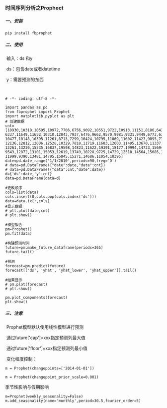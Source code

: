 ### 时间序列分析之Prophect

##### 一、安装

```
pip install fbprophet
```

##### 二、使用

​        输入：ds 和y

​         ds：包含date或者datetime

​          y：需要预测的东西

​      

```
# -*- coding: utf-8 -*-

import pandas as pd
from fbprophet import Prophet
import matplotlib.pyplot as plt
# 创建数据
cnt=[10930,10318,10595,10972,7706,6756,9092,10551,9722,10913,11151,8186,6422,
6337,11649,11652,10310,12043,7937,6476,9662,9570,9981,9331,9449,6773,6304,9355,
10477,10148,10395,11261,8713,7299,10424,10795,11069,11602,11427,9095,7707,10767,
12136,12812,12006,12528,10329,7818,11719,11683,12603,11495,13670,11337,10232,
13261,13230,15535,16837,19598,14823,11622,19391,18177,19994,14723,15694,13248,
9543,12872,13101,15053,12619,13749,10228,9725,14729,12518,14564,15085,14722,
11999,9390,13481,14795,15845,15271,14686,11054,10395]
date=pd.date_range('1/1/2010',periods=90,freq='D')
# data=pd.DataFrame({"date":date,"data":cnt})
# data=pd.DataFrame({"data":cnt,"date":date})
d={'ds':date,'y':cnt}
data=pd.DataFrame(data=d)

#更改顺序
cols=list(data)
cols.insert(0,cols.pop(cols.index('ds')))
data=data.ix[:,cols]
#显示数据
# plt.plot(date,cnt)
# plt.show()

#模型拟合
pm=Prophet()
pm.fit(data)

#构建预测时间
future=pm.make_future_dataframe(periods=365)
future.tail()

#预测
forecast=pm.predict(future)
forecast[['ds', 'yhat', 'yhat_lower', 'yhat_upper']].tail()

#结果显示
# pm.plot(forecast)
# plt.show()

pm.plot_components(forecast)
plt.show()
```

#####  三、注意

​          Prophet模型默认使用线性模型进行预测

​          通过future['cap']=xxx指定预测列最大值 

​          通过future['floor']=xxx指定预测列最小值

​          变化幅度控制： 

```
m = Prophet(changepoints=['2014-01-01'])

m = Prophet(changepoint_prior_scale=0.001)
```

季节性影响与假期影响

```
m=Prophet(weekly_seasonality=False)
m.add_seasonality(name='monthly',period=30.5,fourier_order=5)
```